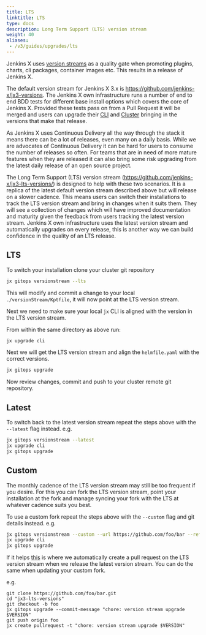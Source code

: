 ```yaml
---
title: LTS
linktitle: LTS
type: docs
description: Long Term Support (LTS) version stream
weight: 40
aliases:
 - /v3/guides/upgrades/lts
---
```

 
Jenkins X uses [version streams](/about/concepts/version-stream/) as a quality gate when promoting plugins, charts, cli packages, container images etc.  This results in a release of Jenkins X.
 
The default version stream for Jenkins X 3.x is https://github.com/jenkins-x/jx3-versions.  The Jenkins X own infrastructure runs a number of end to end BDD tests for different base install options which covers the core of Jenkins X.  Provided these tests pass on from a Pull Request it will be merged and users can upgrade their [CLI](/v3/guides/upgrades/cli) and [Cluster](/v3/guides/upgrades/cluster) bringing in the versions that make that release. 
 
As Jenkins X uses Continuous Delivery all the way through the stack it means there can be a lot of releases, even many on a daily basis.  While we are advocates of Continuous Delivery it can be hard for users to consume the number of releases so often.  For teams that are in need of more mature features when they are released it can also bring some risk upgrading from the latest daily release of an open source project.
 
The Long Term Support (LTS) version stream (https://github.com/jenkins-x/jx3-lts-versions/) is designed to help with these two scenarios.  It is a replica of the latest default version stream described above but will release on a slower cadence.  This means users can switch their installations to track the LTS version stream and bring in changes when it suits them.  They will see a collection of changes which will have improved documentation and maturity given the feedback from users tracking the latest version stream.  Jenkins X own infrastructure uses the latest version stream and automatically upgrades on every release, this is another way we can build confidence in the quality of an LTS release.
 
## LTS
 
To switch your installation clone your cluster git repository
 
```bash
jx gitops versionstream --lts
```
This will modify and commit a change to your local `./versionStream/Kptfile`, it will now point at the LTS version stream.
 
Next we need to make sure your local `jx` CLI is aligned with the version in the LTS version stream.
 
From within the same directory as above run:
```bash
jx upgrade cli
```
 
Next we will get the LTS version stream and align the `helmfile.yaml` with the correct versions.
```bash
jx gitops upgrade
```
 
Now review changes, commit and push to your cluster remote git repository.
 
## Latest
 
To switch back to the latest version stream repeat the steps above with the `--latest` flag instead.
e.g.
```bash
jx gitops versionstream --latest
jx upgrade cli
jx gitops upgrade
```
 
## Custom
 
The monthly cadence of the LTS version stream may still be too frequent if you desire.  For this you can fork the LTS version stream, point your installation at the fork and manage syncing your fork with the LTS at whatever cadence suits you best.
 
To use a custom fork repeat the steps above with the `--custom` flag and git details instead.
e.g.
```bash
jx gitops versionstream --custom --url https://github.com/foo/bar --ref master --directory versionStream
jx upgrade cli
jx gitops upgrade
```
 
If it helps [this](https://github.com/jenkins-x/jx3-versions/blob/a82a00258e293d7457d6da15d7037363cfd3841d/.lighthouse/jenkins-x/release/promote-vs.sh#L53-L58) is where we automatically create a pull request on the LTS version stream when we release the latest version stream.  You can do the same when updating your custom fork.
 
e.g.
```
git clone https://github.com/foo/bar.git
cd "jx3-lts-versions"
git checkout -b foo
jx gitops upgrade --commit-message "chore: version stream upgrade $VERSION"
git push origin foo
jx create pullrequest -t "chore: version stream upgrade $VERSION"
```